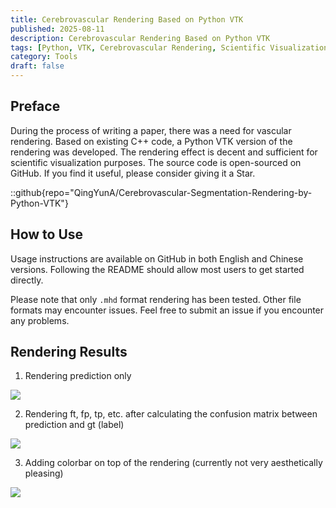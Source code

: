 ```yaml
---
title: Cerebrovascular Rendering Based on Python VTK
published: 2025-08-11
description: Cerebrovascular Rendering Based on Python VTK
tags: [Python, VTK, Cerebrovascular Rendering, Scientific Visualization]
category: Tools
draft: false
---
```


## Preface

During the process of writing a paper, there was a need for vascular rendering. Based on existing C++ code, a Python VTK version of the rendering was developed. The rendering effect is decent and sufficient for scientific visualization purposes. The source code is open-sourced on GitHub. If you find it useful, please consider giving it a Star.

::github{repo="QingYunA/Cerebrovascular-Segmentation-Rendering-by-Python-VTK"}

## How to Use

Usage instructions are available on GitHub in both English and Chinese versions. Following the README should allow most users to get started directly.

Please note that only `.mhd` format rendering has been tested. Other file formats may encounter issues. Feel free to submit an issue if you encounter any problems.

## Rendering Results

1. Rendering prediction only

![](https://pic2.zhimg.com/v2-2a8578619c6b2df8288ded4ba5db48c5_r.jpg)

2. Rendering ft, fp, tp, etc. after calculating the confusion matrix between prediction and gt (label)

![](https://pic1.zhimg.com/v2-cfbd0bac52b33f468ecb75de490f56e8_r.jpg)

3. Adding colorbar on top of the rendering (currently not very aesthetically pleasing)

![](https://pic3.zhimg.com/v2-fac9ec2fd7c11e2d8c05801bb04e9756_r.jpg)